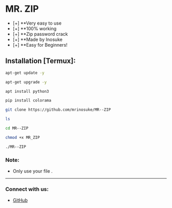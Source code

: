 
# MR. ZIP

- [+] **Very easy to use 
- [+] **100% working 
- [+] **Zip password crack 
- [+] **Made by Inosuke 
- [+] **Easy for Beginners!

## Installation [Termux]:

```bash
apt-get update -y

apt-get upgrade -y

apt install python3

pip install colorama

git clone https://github.com/mrinosuke/MR--ZIP

ls

cd MR--ZIP

chmod +x MR_ZIP

./MR--ZIP
```

### Note:
- Only use your file .

---

### Connect with us:
- [GitHub](https://github.com/mrinosuke)

